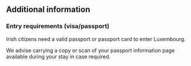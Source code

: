 ## Additional information

### Entry requirements (visa/passport)

Irish citizens need a valid passport or passport card to enter Luxembourg.

We advise carrying a copy or scan of your passport information page available during your stay in case required.